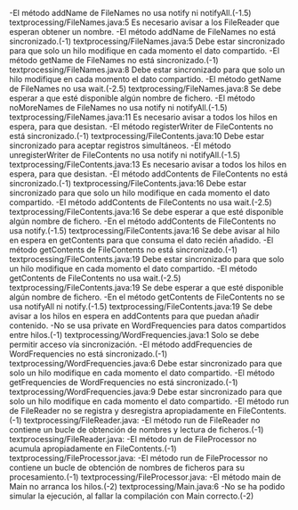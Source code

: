 -El método addName de FileNames no usa notify ni notifyAll.(-1.5)
textprocessing/FileNames.java:5 Es necesario avisar a los FileReader que esperan obtener un nombre.
-El método addName de FileNames no está sincronizado.(-1)
textprocessing/FileNames.java:5 Debe estar sincronizado para que solo un hilo modifique en cada momento el dato compartido.
-El método getName de FileNames no está sincronizado.(-1)
textprocessing/FileNames.java:8 Debe estar sincronizado para que solo un hilo modifique en cada momento el dato compartido.
-El método getName de FileNames no usa wait.(-2.5)
textprocessing/FileNames.java:8 Se debe esperar a que esté disponible algún nombre de fichero.
-El método noMoreNames de FileNames no usa notify ni notifyAll.(-1.5)
textprocessing/FileNames.java:11 Es necesario avisar a todos los hilos en espera, para que desistan.
-El método registerWriter de FileContents no está sincronizado.(-1)
textprocessing/FileContents.java:10 Debe estar sincronizado para aceptar registros simultáneos.
-El método unregisterWriter de FileContents no usa notify ni notifyAll.(-1.5)
textprocessing/FileContents.java:13 Es necesario avisar a todos los hilos en espera, para que desistan.
-El método addContents de FileContents no está sincronizado.(-1)
textprocessing/FileContents.java:16 Debe estar sincronizado para que solo un hilo modifique en cada momento el dato compartido.
-El método addContents de FileContents no usa wait.(-2.5)
textprocessing/FileContents.java:16 Se debe esperar a que esté disponible algún nombre de fichero.
-En el método addContents de FileContents no usa notify.(-1.5)
textprocessing/FileContents.java:16 Se debe avisar al hilo en espera en getContents para que consuma el dato recién añadido.
-El método getContents de FileContents no está sincronizado.(-1)
textprocessing/FileContents.java:19 Debe estar sincronizado para que solo un hilo modifique en cada momento el dato compartido.
-El método getContents de FileContents no usa wait.(-2.5)
textprocessing/FileContents.java:19 Se debe esperar a que esté disponible algún nombre de fichero.
-En el método getContents de FileContents no se usa notifyAll ni notify.(-1.5)
textprocessing/FileContents.java:19 Se debe avisar a los hilos en espera en addContents para que puedan añadir contenido.
-No se usa private en WordFrequencies para datos compartidos entre hilos.(-1)
textprocessing/WordFrequencies.java:1 Solo se debe permitir acceso vía sincronización.
-El método addFrequencies de WordFrequencies no está sincronizado.(-1)
textprocessing/WordFrequencies.java:6 Debe estar sincronizado para que solo un hilo modifique en cada momento el dato compartido.
-El método getFrequencies de WordFrequencies no está sincronizado.(-1)
textprocessing/WordFrequencies.java:9 Debe estar sincronizado para que solo un hilo modifique en cada momento el dato compartido.
-El método run de FileReader no se registra y desregistra apropiadamente en FileContents.(-1)
textprocessing/FileReader.java:
-El método run de FileReader no contiene un bucle de obtención de nombres y lectura de ficheros.(-1)
textprocessing/FileReader.java:
-El método run de FileProcessor no acumula apropiadamente en FileContents.(-1)
textprocessing/FileProcessor.java:
-El método run de FileProcessor no contiene un bucle de obtención de nombres de ficheros para su procesamiento.(-1)
textprocessing/FileProcessor.java:
-El método main de Main no arranca los hilos.(-2)
textprocessing/Main.java:6
-No se ha podido simular la ejecución, al fallar la compilación con Main correcto.(-2)